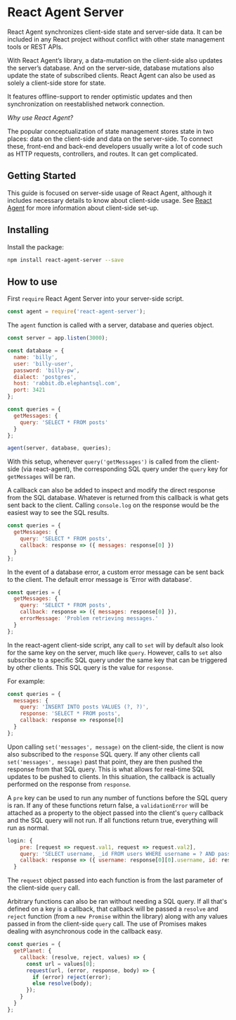 # React Agent Server

React Agent synchronizes client-side state and server-side data. It can be included in any React project without conflict with other state management tools or REST APIs.

With React Agent’s library, a data-mutation on the client-side also updates the server’s database. And on the server-side, database mutations also update the state of subscribed clients. React Agent can also be used as solely a client-side store for state.

It features offline-support to render optimistic updates and then synchronization on reestablished network connection.

*Why use React Agent?*

The popular conceptualization of state management stores state in two places: data on the client-side and data on the server-side. To connect these, front-end and back-end developers usually write a lot of code such as HTTP requests, controllers, and routes. It can get complicated.

## Getting Started

This guide is focused on server-side usage of React Agent, although it includes necessary details to know about client-side usage. See [React Agent](https://github.com/yokyak/react-agent/tree/master/packages/react-agent) for more information about client-side set-up.

## Installing

Install the package:

```bash
npm install react-agent-server --save
```

## How to use

First `require` React Agent Server into your server-side script.

```javascript
const agent = require('react-agent-server');
```

The `agent` function is called with a server, database and queries object.

```javascript
const server = app.listen(3000);

const database = {
  name: 'billy',
  user: 'billy-user',
  password: 'billy-pw',
  dialect: 'postgres',
  host: 'rabbit.db.elephantsql.com',
  port: 3421
};

const queries = {
  getMessages: {
    query: 'SELECT * FROM posts'
  }
};

agent(server, database, queries);
```
With this setup, whenever `query('getMessages')` is called from the client-side (via react-agent), the corresponding SQL query under the `query` key for `getMessages` will be ran.

A callback can also be added to inspect and modify the direct response from the SQL database. Whatever is returned from this callback is what gets sent back to the client. Calling `console.log` on the response would be the easiest way to see the SQL results.

```javascript
const queries = {
  getMessages: {
    query: 'SELECT * FROM posts',
    callback: response => ({ messages: response[0] })
  }
};
```

In the event of a database error, a custom error message can be sent back to the client. The default error message is 'Error with database'.

```javascript
const queries = {
  getMessages: {
    query: 'SELECT * FROM posts',
    callback: response => ({ messages: response[0] }),
    errorMessage: 'Problem retrieving messages.'
  }
};
```
In the react-agent client-side script, any call to `set` will by default also look for the same key on the server, much like `query`. However, calls to `set` also subscribe to a specific SQL query under the same key that can be triggered by other clients. This SQL query is the value for `response`.

For example:

```javascript
const queries = {
  messages: {
    query: 'INSERT INTO posts VALUES (?, ?)',
    response: 'SELECT * FROM posts',
    callback: response => response[0]
  }
};
```

Upon calling `set('messages', message)` on the client-side, the client is now also subscribed to the `response` SQL query. If any other clients call `set('messages', message)` past that point, they are then pushed the response from that SQL query. This is what allows for real-time SQL updates to be pushed to clients. In this situation, the callback is actually performed on the response from `response`.

A `pre` key can be used to run any number of functions before the SQL query is ran. If any of these functions return false, a `validationError` will be attached as a property to the object passed into the client's `query` callback and the SQL query will not run. If all functions return true, everything will run as normal.

```javascript
login: {
    pre: [request => request.val1, request => request.val2],
    query: 'SELECT username, _id FROM users WHERE username = ? AND password = ?',
    callback: response => ({ username: response[0][0].username, id: response[0][0]._id })
  }
```

The `request` object passed into each function is from the last parameter of the client-side `query` call.

Arbitrary functions can also be ran without needing a SQL query. If all that's defined on a key is a callback, that callback will be passed a `resolve` and `reject` function (from a `new Promise` within the library) along with any values passed in from the client-side `query` call. The use of Promises makes dealing with asynchronous code in the callback easy.

```javascript
const queries = {
  getPlanet: {
    callback: (resolve, reject, values) => {
      const url = values[0];
      request(url, (error, response, body) => {
        if (error) reject(error);
        else resolve(body);
      });
    }
  }
};
```